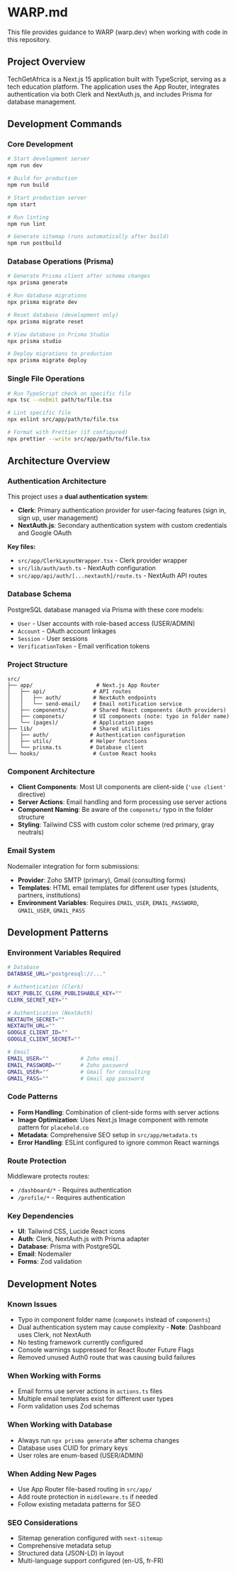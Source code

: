 # WARP.md

This file provides guidance to WARP (warp.dev) when working with code in this repository.

## Project Overview

TechGetAfrica is a Next.js 15 application built with TypeScript, serving as a tech education platform. The application uses the App Router, integrates authentication via both Clerk and NextAuth.js, and includes Prisma for database management.

## Development Commands

### Core Development
```bash
# Start development server
npm run dev

# Build for production
npm run build

# Start production server
npm start

# Run linting
npm run lint

# Generate sitemap (runs automatically after build)
npm run postbuild
```

### Database Operations (Prisma)
```bash
# Generate Prisma client after schema changes
npx prisma generate

# Run database migrations
npx prisma migrate dev

# Reset database (development only)
npx prisma migrate reset

# View database in Prisma Studio
npx prisma studio

# Deploy migrations to production
npx prisma migrate deploy
```

### Single File Operations
```bash
# Run TypeScript check on specific file
npx tsc --noEmit path/to/file.tsx

# Lint specific file
npx eslint src/app/path/to/file.tsx

# Format with Prettier (if configured)
npx prettier --write src/app/path/to/file.tsx
```

## Architecture Overview

### Authentication Architecture
This project uses a **dual authentication system**:
- **Clerk**: Primary authentication provider for user-facing features (sign in, sign up, user management)
- **NextAuth.js**: Secondary authentication system with custom credentials and Google OAuth

**Key files:**
- `src/app/ClerkLayoutWrapper.tsx` - Clerk provider wrapper
- `src/lib/auth/auth.ts` - NextAuth configuration
- `src/app/api/auth/[...nextauth]/route.ts` - NextAuth API routes

### Database Schema
PostgreSQL database managed via Prisma with these core models:
- `User` - User accounts with role-based access (USER/ADMIN)
- `Account` - OAuth account linkages
- `Session` - User sessions
- `VerificationToken` - Email verification tokens

### Project Structure
```
src/
├── app/                    # Next.js App Router
│   ├── api/               # API routes
│   │   ├── auth/          # NextAuth endpoints
│   │   └── send-email/    # Email notification service
│   ├── components/        # Shared React components (Auth providers)
│   ├── componets/         # UI components (note: typo in folder name)
│   └── (pages)/           # Application pages
├── lib/                   # Shared utilities
│   ├── auth/             # Authentication configuration
│   ├── utils/            # Helper functions
│   └── prisma.ts         # Database client
└── hooks/                 # Custom React hooks
```

### Component Architecture
- **Client Components**: Most UI components are client-side (`'use client'` directive)
- **Server Actions**: Email handling and form processing use server actions
- **Component Naming**: Be aware of the `componets/` typo in the folder structure
- **Styling**: Tailwind CSS with custom color scheme (red primary, gray neutrals)

### Email System
Nodemailer integration for form submissions:
- **Provider**: Zoho SMTP (primary), Gmail (consulting forms)
- **Templates**: HTML email templates for different user types (students, partners, institutions)
- **Environment Variables**: Requires `EMAIL_USER`, `EMAIL_PASSWORD`, `GMAIL_USER`, `GMAIL_PASS`

## Development Patterns

### Environment Variables Required
```bash
# Database
DATABASE_URL="postgresql://..."

# Authentication (Clerk)
NEXT_PUBLIC_CLERK_PUBLISHABLE_KEY=""
CLERK_SECRET_KEY=""

# Authentication (NextAuth)
NEXTAUTH_SECRET=""
NEXTAUTH_URL=""
GOOGLE_CLIENT_ID=""
GOOGLE_CLIENT_SECRET=""

# Email
EMAIL_USER=""          # Zoho email
EMAIL_PASSWORD=""      # Zoho password
GMAIL_USER=""          # Gmail for consulting
GMAIL_PASS=""          # Gmail app password
```

### Code Patterns
- **Form Handling**: Combination of client-side forms with server actions
- **Image Optimization**: Uses Next.js Image component with remote pattern for `placehold.co`
- **Metadata**: Comprehensive SEO setup in `src/app/metadata.ts`
- **Error Handling**: ESLint configured to ignore common React warnings

### Route Protection
Middleware protects routes:
- `/dashboard/*` - Requires authentication
- `/profile/*` - Requires authentication

### Key Dependencies
- **UI**: Tailwind CSS, Lucide React icons
- **Auth**: Clerk, NextAuth.js with Prisma adapter
- **Database**: Prisma with PostgreSQL
- **Email**: Nodemailer
- **Forms**: Zod validation

## Development Notes

### Known Issues
- Typo in component folder name (`componets` instead of `components`)
- Dual authentication system may cause complexity - **Note**: Dashboard uses Clerk, not NextAuth
- No testing framework currently configured
- Console warnings suppressed for React Router Future Flags
- Removed unused Auth0 route that was causing build failures

### When Working with Forms
- Email forms use server actions in `actions.ts` files
- Multiple email templates exist for different user types
- Form validation uses Zod schemas

### When Working with Database
- Always run `npx prisma generate` after schema changes
- Database uses CUID for primary keys
- User roles are enum-based (USER/ADMIN)

### When Adding New Pages
- Use App Router file-based routing in `src/app/`
- Add route protection in `middleware.ts` if needed
- Follow existing metadata patterns for SEO

### SEO Considerations
- Sitemap generation configured with `next-sitemap`
- Comprehensive metadata setup
- Structured data (JSON-LD) in layout
- Multi-language support configured (en-US, fr-FR)
